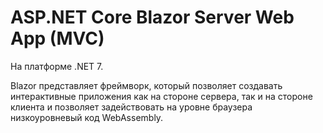 # ASP.NET Core Blazor Server Web App (MVC)

На платформе .NET 7.

Blazor представляет фреймворк, который позволяет создавать интерактивные приложения как на стороне сервера, так и на стороне клиента и позволяет задействовать на уровне браузера низкоуровневый код WebAssembly.
